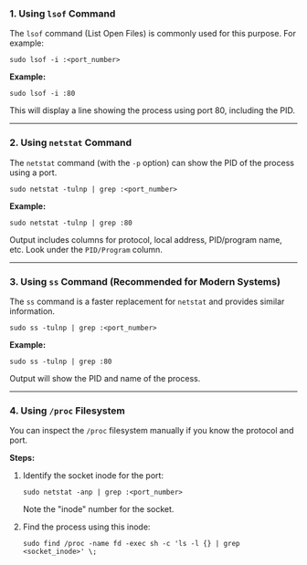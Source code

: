 ### **1. Using `lsof` Command**

The `lsof` command (List Open Files) is commonly used for this purpose. For example:


`sudo lsof -i :<port_number>`

**Example:**

`sudo lsof -i :80`

This will display a line showing the process using port 80, including the PID.

---

### **2. Using `netstat` Command**

The `netstat` command (with the `-p` option) can show the PID of the process using a port.

`sudo netstat -tulnp | grep :<port_number>`

**Example:**

`sudo netstat -tulnp | grep :80`

Output includes columns for protocol, local address, PID/program name, etc. Look under the `PID/Program` column.

---

### **3. Using `ss` Command (Recommended for Modern Systems)**

The `ss` command is a faster replacement for `netstat` and provides similar information.

`sudo ss -tulnp | grep :<port_number>`

**Example:**

`sudo ss -tulnp | grep :80`

Output will show the PID and name of the process.

---

### **4. Using `/proc` Filesystem**

You can inspect the `/proc` filesystem manually if you know the protocol and port.

**Steps:**

1. Identify the socket inode for the port:
    
    `sudo netstat -anp | grep :<port_number>`
    
    Note the "inode" number for the socket.
    
2. Find the process using this inode:
    
    `sudo find /proc -name fd -exec sh -c 'ls -l {} | grep <socket_inode>' \;`